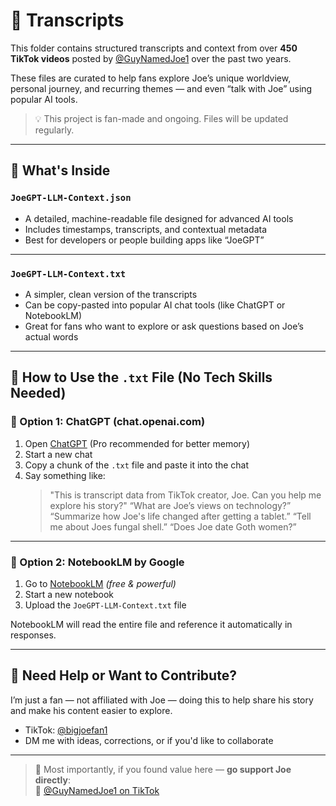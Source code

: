 # 📄 Transcripts

This folder contains structured transcripts and context from over **450 TikTok videos** posted by [@GuyNamedJoe1](https://www.tiktok.com/@GuyNamedJoe1) over the past two years.

These files are curated to help fans explore Joe’s unique worldview, personal journey, and recurring themes — and even “talk with Joe” using popular AI tools.

> 💡 This project is fan-made and ongoing. Files will be updated regularly.

---

## 📁 What's Inside

### `JoeGPT-LLM-Context.json`
- A detailed, machine-readable file designed for advanced AI tools
- Includes timestamps, transcripts, and contextual metadata
- Best for developers or people building apps like “JoeGPT”

---

### `JoeGPT-LLM-Context.txt`
- A simpler, clean version of the transcripts
- Can be copy-pasted into popular AI chat tools (like ChatGPT or NotebookLM)
- Great for fans who want to explore or ask questions based on Joe’s actual words

---

## 🤖 How to Use the `.txt` File (No Tech Skills Needed)

### 🧠 Option 1: **ChatGPT (chat.openai.com)**
1. Open [ChatGPT](https://chat.openai.com) (Pro recommended for better memory)
2. Start a new chat
3. Copy a chunk of the `.txt` file and paste it into the chat
4. Say something like:
   > "This is transcript data from TikTok creator, Joe. Can you help me explore his story?"
   > “What are Joe’s views on technology?”  
   > “Summarize how Joe's life changed after getting a tablet.”
   > “Tell me about Joes fungal shell.”
   > “Does Joe date Goth women?”

---

### 🧠 Option 2: **NotebookLM by Google**
1. Go to [NotebookLM](https://notebooklm.google) *(free & powerful)*
2. Start a new notebook
3. Upload the `JoeGPT-LLM-Context.txt` file


NotebookLM will read the entire file and reference it automatically in responses.

---

## 🙋 Need Help or Want to Contribute?

I’m just a fan — not affiliated with Joe — doing this to help share his story and make his content easier to explore.

- TikTok: [@bigjoefan1](https://www.tiktok.com/@bigjoefan1)
- DM me with ideas, corrections, or if you'd like to collaborate

---

> 💬 Most importantly, if you found value here — **go support Joe directly**:  
> 🎥 [@GuyNamedJoe1 on TikTok](https://www.tiktok.com/@GuyNamedJoe1)

